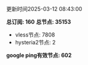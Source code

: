 更新时间2025-03-12 08:43:00

**总订阅: 160**
**总节点: 35153**
- vless节点: 7808
- hysteria2节点: 2

**google ping有效节点: 602**
